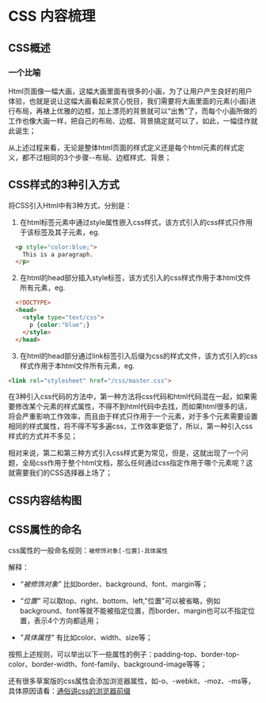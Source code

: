 
# CSS 内容梳理

## CSS概述

### 一个比喻

Html页面像一幅大画，这幅大画里面有很多的小画，为了让用户产生良好的用户体验，也就是说让这幅大画看起来赏心悦目，我们需要将大画里面的元素(小画)进行布局，再裱上优雅的边框，加上漂亮的背景就可以“出售”了，而每个小画所做的工作也像大画一样，把自己的布局、边框、背景搞定就可以了，如此，一幅佳作就此诞生；

从上述过程来看，无论是整体html页面的样式定义还是每个html元素的样式定义，都不过相同的3个步骤--布局、边框样式、背景；

## CSS样式的3种引入方式

将CSS引入Html中有3种方式，分别是：

1. 在html标签元素中通过style属性嵌入css样式，该方式引入的css样式只作用于该标签及其子元素，eg.
```html
  <p style="color:blue;">
    This is a paragraph.
  </p>
```

2. 在html的head部分插入style标签，该方式引入的css样式作用于本html文件所有元素，eg.
```html
  <!DOCTYPE>
  <head>
    <style type="text/css">
      p {color:"blue";}
    </style>
  </head>
```

3. 在html的head部分通过link标签引入后缀为css的样式文件，该方式引入的css样式作用于本html文件所有元素，eg.
```html
<link rel="stylesheet" href="/css/master.css">
```

在3种引入css代码的方法中，第一种方法将css代码和html代码混在一起，如果需要修改某个元素的样式属性，不得不到html代码中去找，而如果html很多的话，将会严重影响工作效率，而且由于样式只作用于一个元素，对于多个元素需要设置相同的样式属性，将不得不写多遍css，工作效率更低了，所以，第一种引入css样式的方式并不多见；

相对来说，第二和第三种方式引入css样式更为常见，但是，这就出现了一个问题，全局css作用于整个html文档，那么任何通过css指定作用于哪个元素呢？这就需要我们的CSS选择器上场了；


## CSS内容结构图

## CSS属性的命名
css属性的一般命名规则：`被修饰对象[-位置]-具体属性`

解释：

- *“被修饰对象”* 比如border、background、font、margin等；

- *“位置”* 可以取top、right、bottom、left,"位置"可以被省略，例如background、font等就不能被指定位置，而border、margin也可以不指定位置，表示4个方向都适用；

- *"具体属性"* 有比如color、width、size等；

按照上述规则，可以举出以下一些属性的例子：padding-top、border-top-color、border-width、font-family、background-image等等；

还有很多草案版的css属性会添加浏览器属性，如-o、-webkit、-moz、-ms等，具体原因请看：[通俗讲css的浏览器前缀](http://www.jianshu.com/p/dcf63915f70d)
